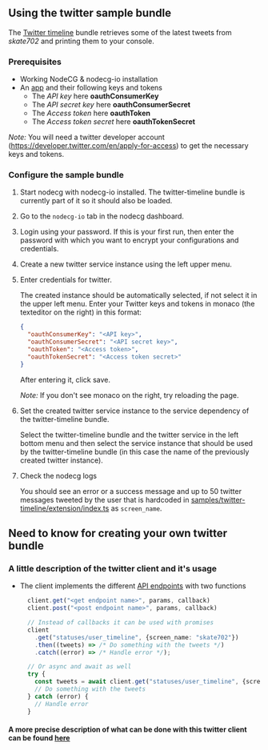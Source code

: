 ## Using the twitter sample bundle

The [Twitter timeline](/samples/twitter-timeline/) bundle retrieves some of the latest tweets from _skate702_ and printing them to your console.

### Prerequisites

- Working NodeCG & nodecg-io installation
- An [app](https://developer.twitter.com/en/apps) and their following keys and tokens
  - The _API key_ here **oauthConsumerKey**
  - The _API secret key_ here **oauthConsumerSecret**
  - The _Access token_ here **oauthToken**
  - The _Access token secret_ here **oauthTokenSecret**

_Note:_ You will need a twitter developer account (https://developer.twitter.com/en/apply-for-access) to get the necessary keys and tokens.

### Configure the sample bundle

1. Start nodecg with nodecg-io installed. The twitter-timeline bundle is currently part of it so it should also be loaded.

2. Go to the `nodecg-io` tab in the nodecg dashboard.

3. Login using your password. If this is your first run, then enter the password with which you want to encrypt your configurations and credentials.

4. Create a new twitter service instance using the left upper menu.

5. Enter credentials for twitter.

   The created instance should be automatically selected, if not select it in the upper left menu. Enter your Twitter keys and tokens in monaco (the texteditor on the right) in this format:

   ```json
   {
     "oauthConsumerKey": "<API key>",
     "oauthConsumerSecret": "<API secret key>",
     "oauthToken": "<Access token>",
     "oauthTokenSecret": "<Access token secret>"
   }
   ```

   After entering it, click save.

   _Note:_ If you don't see monaco on the right, try reloading the page.

6. Set the created twitter service instance to the service dependency of the twitter-timeline bundle.

   Select the twitter-timeline bundle and the twitter service in the left bottom menu and then select the service instance that should be used by the twitter-timeline bundle (in this case the name of the previously created twitter instance).

7. Check the nodecg logs

   You should see an error or a success message and up to 50 twitter messages tweeted by the user that is hardcoded in [samples/twitter-timeline/extension/index.ts](/samples/twitter-timeline/extension/index.ts) as `screen_name`.

## Need to know for creating your own twitter bundle

### A little description of the twitter client and it's usage

- The client implements the different [API endpoints](https://developer.twitter.com/en/docs/api-reference-index) with two functions

  ```typescript
    client.get("<get endpoint name>", params, callback)
    client.post("<post endpoint name>", params, callback)

    // Instead of callbacks it can be used with promises
    client
      .get("statuses/user_timeline", {screen_name: "skate702"})
      .then((tweets) => /* Do something with the tweets */)
      .catch((error) => /* Handle error */);

    // Or async and await as well
    try {
      const tweets = await client.get("statuses/user_timeline", {screen_name: "skate702"});
      // Do something with the tweets
    } catch (error) {
      // Handle error
    }
  ```

#### A more precise description of what can be done with this twitter client can be found [here](https://github.com/desmondmorris/node-twitter#readme)
